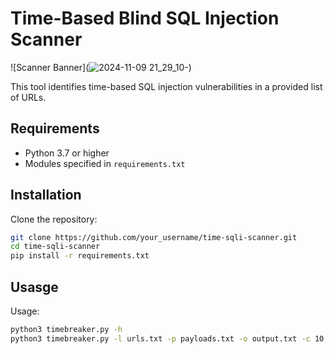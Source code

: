 # Time-Based Blind SQL Injection Scanner

![Scanner Banner](![2024-11-09 21_29_10-](https://github.com/user-attachments/assets/520a9570-cd12-4638-a4be-0603ab7c50da))



This tool identifies time-based SQL injection vulnerabilities in a provided list of URLs.

## Requirements

- Python 3.7 or higher
- Modules specified in `requirements.txt`

## Installation

Clone the repository:
   ```bash
   git clone https://github.com/your_username/time-sqli-scanner.git
   cd time-sqli-scanner
   pip install -r requirements.txt
   ``` 
## Usasge

Usage:
   ```bash
   python3 timebreaker.py -h
   python3 timebreaker.py -l urls.txt -p payloads.txt -o output.txt -c 10 -t 30 -d 5 -n 1 -m 20 -v
   ```

